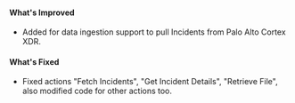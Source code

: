 #### What's Improved
- Added for data ingestion support to pull Incidents from Palo Alto Cortex XDR.


#### What's Fixed
- Fixed actions "Fetch Incidents", "Get Incident Details", "Retrieve File", also modified code for other actions too.

